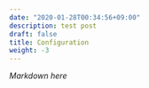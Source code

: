 ```yaml
---
date: "2020-01-28T00:34:56+09:00"
description: test post
draft: false
title: Configuration
weight: -3
---
```


*Markdown here*
